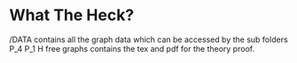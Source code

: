 # What The Heck?

/DATA contains all the graph data which can be accessed by the sub folders 
P_4 P_1 H free graphs contains the tex and pdf for the theory proof.
